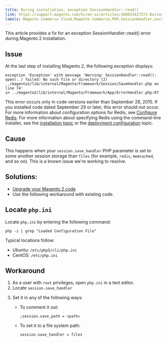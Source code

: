 ```yaml
---
title: During installation, exception SessionHandler::read()
link: https://support.magento.com/hc/en-us/articles/360033427272-During-installation-exception-SessionHandler-read-
labels: Magento Commerce Cloud,Magento Commerce,PHP,SessionHandler,exception,2.x.x,how to
---
```


<p>This article provides a fix for an exception SessionHandler::read() error during Magento 2 installation.</p>
<h2>Issue</h2>
<p>At the last step of installing Magento 2, the following exception displays:</p>
<pre><code class="language-temrinal">exception 'Exception' with message 'Warning: SessionHandler::read():
open(..) failed: No such file or directory (2) ../magento2/lib/internal/Magento/Framework/Session/SaveHandler.php on line 74'
in ../magento2/lib/internal/Magento/Framework/App/ErrorHandler.php:67</code></pre>
<p class="info">This error occurs only in code versions earlier than September 28, 2015. If you installed code dated September 29 or later, this error should not occur. For more information about configuration options for Redis, see <a href="https://devdocs.magento.com/guides/v2.3/config-guide/redis/config-redis.html">Configure Redis</a>. For more information about specifying Redis using the command-line installer, see the <a href="https://devdocs.magento.com/guides/v2.3/install-gde/install/cli/install-cli-install.html">installation topic</a> or the <a href="https://devdocs.magento.com/guides/v2.3/install-gde/install/cli/install-cli-subcommands-deployment.html#instgde-cli-subcommands-configphp">deployment configuration</a> topic.</p>
<h2>Cause</h2>
<p>This happens when your <code>session.save_handler</code> PHP parameter is set to some another session storage than <code>files</code> (for example, <code>redis</code>, <code>memcached</code>, and so on). This is a known issue we're working to resolve.</p>
<h2>Solutions:</h2>
<ul>
<li><a href="https://devdocs.magento.com/guides/v2.3/install-gde/install/cli/install-cli-uninstall.html#instgde-install-magento-update">Upgrade your Magento 2 code</a></li>
<li>Use the following workaround with existing code.</li>
</ul>
<h2>Locate <code>php.ini</code>
</h2>
<p>Locate <code>php.ini</code> by entering the following command:</p>
<pre><code class="language-php">php -i | grep "Loaded Configuration File"</code></pre>
<p>Typical locations follow:</p>
<ul>
<li>Ubuntu: <code>/etc/php5/cli/php.ini</code>
</li>
<li>CentOS: <code>/etc/php.ini</code>
</li>
</ul>
<h2>Workaround</h2>
<ol>
<li>As a user with <code>root</code> privileges, open <code>php.ini</code> in a text editor.</li>
<li>Locate <code>session.save_handler</code>
</li>
<li>
<p>Set it in any of the following ways:</p>
<ul>
<li>
<p>To comment it out:</p>
<pre><code class="language-php">;session.save_path = &lt;path&gt;</code></pre>
</li>
<li>
<p>To set it to a file system path:</p>
<pre><code class="language-php">session.save_handler = files</code></pre>
</li>
</ul>
</li>
</ol>